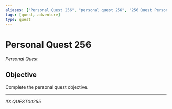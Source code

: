```yaml
---
aliases: ["Personal Quest 256", "personal quest 256", "256 Quest Personal"]
tags: [quest, adventure]
type: quest
---
```


# Personal Quest 256

*Personal Quest*

## Objective
Complete the personal quest objective.

---
*ID: QUEST00255*